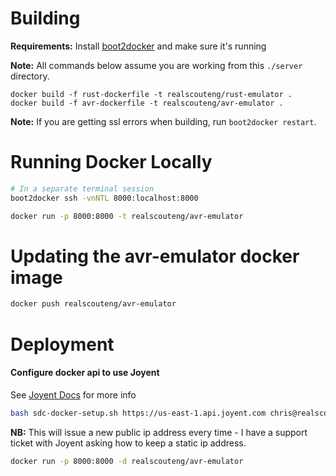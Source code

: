 # Building

**Requirements:** Install [boot2docker](http://boot2docker.io/) and make sure it's running

**Note:** All commands below assume you are working from this `./server` directory.

```
docker build -f rust-dockerfile -t realscouteng/rust-emulator .
docker build -f avr-dockerfile -t realscouteng/avr-emulator .
```

**Note:** If you are getting ssl errors when building, run `boot2docker restart`.

# Running Docker Locally

``` bash
# In a separate terminal session
boot2docker ssh -vnNTL 8000:localhost:8000
```

```bash
docker run -p 8000:8000 -t realscouteng/avr-emulator
```

# Updating the avr-emulator docker image

```bash
docker push realscouteng/avr-emulator
```

# Deployment

#### Configure docker api to use Joyent

See [Joyent Docs](https://apidocs.joyent.com/docker/) for more info

```bash
bash sdc-docker-setup.sh https://us-east-1.api.joyent.com chris@realscout.com ~/.ssh/chris-triton
```

**NB:** This will issue a new public ip address every time - I have a support ticket with Joyent asking how to keep a
static ip address.

```bash
docker run -p 8000:8000 -d realscouteng/avr-emulator
```


